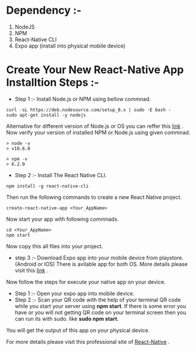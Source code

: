 # Dependency :-
1. NodeJS
2. NPM
3. React-Native CLI
4. Expo app (install into physical mobile device)

# Create Your New React-Native App Installtion Steps :- 
* Step 1 :- 
Install Node.js or NPM using bellow commnad.
```
curl -sL https://deb.nodesource.com/setup_8.x | sudo -E bash -
sudo apt-get install -y nodejs
```
Alternative for different version of Node.js or OS you can reffer this [link](https://nodejs.org/en/download/package-manager/) .
Now verify your version of installed NPM or Node.js using given commnad.
```
> node -v
> v10.6.0

> npm -v
> 6.2.0
```
* Step 2 :-
Install The React Native CLI.
```
npm install -g react-native-cli
```
Then run the following commands to create a new React Native project.
```
create-react-native-app <Your_AppName>
```
Now start your app with following commnads.
```
cd <Your_AppName>
npm start
```
Now copy this all files into your project. 

* step 3 :-
Download Expo app into your mobile device from playstore. (Android or IOS) There is avilable app for both OS. 
More details please visit this [link](https://expo.io/) .

Now follow the steps for execute your native app on your device.
* Step 1 :- 
Open your expo app into mobile device. 
* Step 2 :-
Scan your QR code with the help of your terminal QR code while you start your server using **npm start**. 
If there is some error you have or you will not getting QR code on your terminal screen then you can run its with 
sudo. like **sudo npm start**.

You will get the output of this app on your physical device. 

For more details please visit this professional site of [React-Native](https://facebook.github.io/react-native/) .





